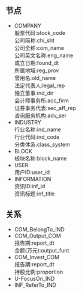 ## 节点
- COMPANY  
股票代码:stock_code  
公司简称:chi_sht  
公司全称:com_name  
公司英文名称:eng_name  
成立日期:found_dt  
所属地域:reg_prov  
曾用名:old_name  
法定代表人:legal_rep  
独立董事:ind_dir  
会计师事务所:acc_firm  
证券事务代表:sec_aff_rep  
咨询服务机构:adv_ser  
- INDUSTRY  
行业名称:ind_name  
行业代码:ind_code  
分类体系:class_system  
- BLOCK  
板块名称:block_name  
- USER  
用户ID:user_id  
- INFORMATION  
资讯ID:inf_id  
资讯标题:inf_title  

## 关系  
- COM_BelongTo_IND  
- COM_Output_COM  
报告期:report_dt  
金额(万元):output_funt  
- COM_Invest_COM  
报告期:report_dt  
持股比例:proportion  
- U-FocusOn_IND  
- INF_ReferTo_IND
